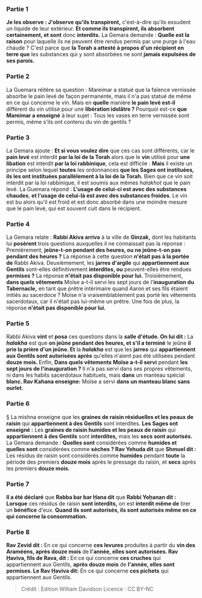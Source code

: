 
### Partie 1
<b>Je les observe : J'observe qu'ils transpirent,</b> c'est-à-dire qu'ils exsudent un liquide de leur extérieur. <b>Et comme ils transpirent, ils absorbent certainement, et sont</b> donc <b>interdits.</b> La Gemara demande : <b>Quelle est la raison</b> pour laquelle ils ne peuvent être rendus permis par une purge à l'eau chaude ? C'est parce que <b>la Torah a attesté à propos d'un récipient en terre que</b> les substances qui y sont absorbées ne sont <b>jamais expulsées de ses parois.</b>

### Partie 2
La Guemara réitère sa question : Mareimar a statué que la faïence vernissée absorbe le pain levé de façon permanente, mais il n'a pas statué de même en ce qui concerne le vin. Mais en <b>quelle</b> manière <b>le pain levé est-il</b> différent du vin</b> utilisé pour une <b>libération idolâtre ? </b> Pourquoi est-ce <b>que Mareimar a enseigné</b> à leur sujet : Tous les vases en terre vernissée sont permis,</b> même s'ils ont contenu du vin de gentils ?

### Partie 3
La Gemara ajoute : <b>Et si vous voulez dire</b> que ces cas sont différents, car le <b>pain levé</b> est interdit <b>par la loi de la Torah</b> alors que le <b>vin</b> utilisé pour <b>une libation</b> est interdit <b>par la loi rabbinique</b>, cela est difficile : <b>Mais</b> il existe un principe selon lequel <b>toutes</b> les ordonnances <b>que les Sages ont instituées, ils les ont instituées parallèlement à la loi de la Torah.</b> Bien que ce vin soit interdit par la loi rabbinique, il est soumis aux mêmes <i>halakhot</i> que le pain levé. La Guemara répond : <b>L'usage de celui-ci est avec des substances chaudes</b>, <b>et l'usage de celui-là est avec des substances froides</b>. Le vin est bu alors qu'il est froid et est donc absorbé dans une moindre mesure que le pain levé, qui est souvent cuit dans le récipient.

### Partie 4
La Gemara relate : <b>Rabbi Akiva arriva</b> à la ville de <b>Ginzak,</b> dont les habitants lui <b>posèrent</b> trois questions auxquelles il ne connaissait pas la réponse : Premièrement, <b>jeûne-t-on pendant des heures, ou ne jeûne-t-on pas pendant des heures ?</b> La réponse à cette question <b>n'était pas à la portée de</b> Rabbi Akiva. Deuxièmement, les <b>jarres d'argile</b> qui <b>appartiennent aux Gentils</b> sont-elles définitivement <b>interdites, ou</b> peuvent-elles être rendues <b>permises ?</b> La réponse <b>n'était pas disponible pour lui.</b> Troisièmement, <b>dans quels vêtements</b> Moïse a-t-il servi les sept jours de</b> l'<b>inauguration du Tabernacle,</b> en tant que prêtre intérimaire quand Aaron et ses fils étaient initiés au sacerdoce ? Moïse n'a vraisemblablement pas porté les vêtements sacerdotaux, car il n'était pas lui-même un prêtre. Une fois de plus, la réponse <b>n'était pas disponible pour lui.</b>

### Partie 5
Rabbi Akiva <b>vint</b> et <b>posa</b> ces questions dans la <b>salle d'étude. On lui dit :</b> La <b><i>halakha</i></b> est que <b>on jeûne pendant des heures, et s'il a terminé</b> le jeûne <b>il prie la prière d'un jeûne. Et</b> la <b><i>halakha</i></b> est que les <b>jarres</b> qui <b>appartiennent aux Gentils sont autorisées après</b> qu'elles n'aient pas été utilisées pendant <b>douze mois. </b> Enfin, <b>Dans quels vêtements</b> <b>Moïse a-t-il servi</b> pendant <b>les sept jours de l'inauguration ?</b> Il n'a pas servi dans ses propres vêtements, ni dans les habits sacerdotaux habituels, mais <b>dans</b> un manteau spécial <b>blanc. Rav Kahana enseigne:</b> Moïse a servi <b>dans un manteau blanc sans ourlet.</b>

### Partie 6
§ La mishna enseigne que les <b>graines de raisin résiduelles et les peaux de raisin</b> qui <b>appartiennent à des Gentils</b> sont interdites. <b>Les Sages ont enseigné :</b> Les <b>graines de raisin humides et les peaux de raisin</b> qui <b>appartiennent à des Gentils</b> sont <b>interdites,</b> mais les <b>secs sont autorisés.</b> La Gemara demande : <b>Quelles sont</b> considérées comme <b>humides et quelles sont</b> considérées comme <b>sèches ? Rav Yehuda dit</b> que <b>Shmuel dit :</b> Les résidus de raisin sont considérés comme <b>humides</b> pendant <b>toute</b> la période des premiers <b>douze mois</b> après le pressage du raisin, et <b>secs</b> après les premiers <b>douze mois.</b>

### Partie 7
<b>Il a été déclaré</b> que <b>Rabba bar bar Ḥana dit</b> que <b>Rabbi Yoḥanan dit : Lorsque</b> ces résidus de raisin <b>sont interdits,</b> on est <b>interdit même de</b> tirer un <b>bénéfice</b> d'eux. <b>Quand ils sont autorisés, ils sont autorisés même en ce qui concerne la consommation.</b>

### Partie 8
<b>Rav Zevid dit :</b> En ce qui concerne <b>ces levures</b> produites à partir du <b>vin des Araméens, après douze mois</b> de <b>l'année, elles sont autorisées. Rav Ḥaviva, fils de Rava, dit :</b> En ce qui concerne <b>ces cruches</b> qui appartiennent aux Gentils, <b>après douze mois</b> de <b>l'année, elles sont permises. Le Rav Ḥaviva dit:</b> En ce qui concerne <b>ces pichets</b> qui appartiennent aux Gentils.

>Crédit : Edition William Davidson
>Licence : CC BY-NC